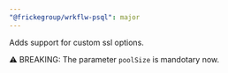```yaml
---
"@frickegroup/wrkflw-psql": major
---
```


Adds support for custom ssl options.

⚠️ BREAKING: The parameter `poolSize` is mandotary now.
